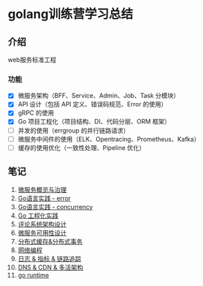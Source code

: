 # golang训练营学习总结

## 介绍
web服务标准工程
### 功能
- [x] 微服务架构（BFF、Service、Admin、Job、Task 分模块）
- [x] API 设计（包括 API 定义、错误码规范、Error 的使用）
- [x] gRPC 的使用
- [x] Go 项目工程化（项目结构、DI、代码分层、ORM 框架）
- [ ] 并发的使用（errgroup 的并行链路请求）
- [ ] 微服务中间件的使用（ELK、Opentracing、Prometheus、Kafka）
- [ ] 缓存的使用优化（一致性处理、Pipeline 优化）

## 笔记
1. [微服务概览与治理](https://xie.infoq.cn/article/43173ff8f33c4e0a8a19d85a0)
2. [Go语言实践 - error](https://xie.infoq.cn/article/b5b0f55b61911322be4f121ac)
3. [Go语言实践 - concurrency](https://xie.infoq.cn/article/a0eaf231969395cde0299c420)
4. [Go 工程化实践](https://xie.infoq.cn/article/23728e81f72f642c05fd66d86)
5. [评论系统架构设计](https://xie.infoq.cn/article/167fac0845845ee26fdd56a3f)
6. [微服务可用性设计](https://xie.infoq.cn/article/34c8a7355bb8e5ec58f71406b)
7. [分布式缓存&分布式事务](https://xie.infoq.cn/article/dd6d89d008f62c8ee71fce774)
8. [网络编程](https://xie.infoq.cn/article/2df9b94a414cd5046195b7dea)
9. [日志 & 指标 & 链路追踪](https://xie.infoq.cn/article/eca2d83189600d9655ebfd626)
10. [DNS & CDN & 多活架构](https://xie.infoq.cn/article/1761d04b55fed11fd618c2555)
11. [go runtime](https://xie.infoq.cn/article/b56d95f9928eca1da2ad77f0a)

